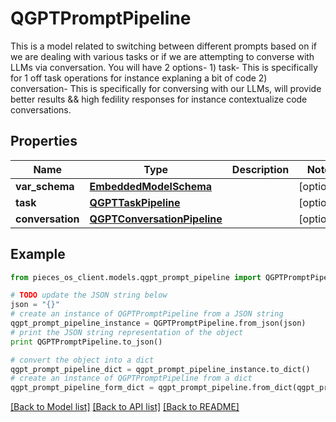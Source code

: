 # QGPTPromptPipeline

This is a model related to switching between different prompts based on if we are dealing with  various tasks or if we are attempting to converse with LLMs via conversation.  You will have 2 options-  1) task- This is specifically for 1 off task operations for instance explaning a bit of code 2) conversation- This is specifically for conversing with our LLMs, will provide better results && high fedility                responses for instance contextualize code conversations.

## Properties

Name | Type | Description | Notes
------------ | ------------- | ------------- | -------------
**var_schema** | [**EmbeddedModelSchema**](EmbeddedModelSchema.md) |  | [optional] 
**task** | [**QGPTTaskPipeline**](QGPTTaskPipeline.md) |  | [optional] 
**conversation** | [**QGPTConversationPipeline**](QGPTConversationPipeline.md) |  | [optional] 

## Example

```python
from pieces_os_client.models.qgpt_prompt_pipeline import QGPTPromptPipeline

# TODO update the JSON string below
json = "{}"
# create an instance of QGPTPromptPipeline from a JSON string
qgpt_prompt_pipeline_instance = QGPTPromptPipeline.from_json(json)
# print the JSON string representation of the object
print QGPTPromptPipeline.to_json()

# convert the object into a dict
qgpt_prompt_pipeline_dict = qgpt_prompt_pipeline_instance.to_dict()
# create an instance of QGPTPromptPipeline from a dict
qgpt_prompt_pipeline_form_dict = qgpt_prompt_pipeline.from_dict(qgpt_prompt_pipeline_dict)
```
[[Back to Model list]](../README.md#documentation-for-models) [[Back to API list]](../README.md#documentation-for-api-endpoints) [[Back to README]](../README.md)


